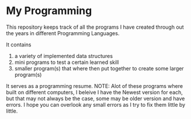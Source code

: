 # My Programming
This repository keeps track of all the programs I have created through out the years in different Programming Languages.

It contains
1. a variety of implemented data structures
2. mini programs to test a certain learned skill
3. smaller program(s) that where then put together to create some larger program(s)

It serves as a programming resume.
NOTE: Alot of these programs where built on different computers, I beleive I have the Newest version for each, but that may not always be the case, some may be older version and have errors. I hope you can overlook any small errors as I try to fix them little by little.
